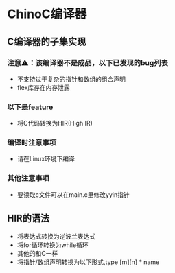 # ChinoC编译器

## C编译器的子集实现

### 注意⚠️：该编译器不是成品，以下已发现的bug列表
* 不支持过于复杂的指针和数组的组合声明
* flex库存在内存泄露
### 以下是feature
* 将C代码转换为HIR(High IR)

### 编译时注意事项
* 请在Linux环境下编译

### 其他注意事项
* 要读取c文件可以在main.c里修改yyin指针

## HIR的语法
* 将表达式转换为逆波兰表达式
* 将for循环转换为while循环
* 其他的和C一样
* 将指针/数组声明转换为以下形式,type [m][n] * name